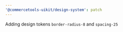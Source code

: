 ```yaml
---
'@commercetools-uikit/design-system': patch
---
```


Adding design tokens `border-radius-8` and `spacing-25`
